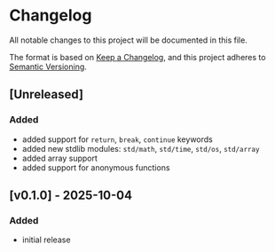 # Changelog

All notable changes to this project will be documented in this file.

The format is based on [Keep a Changelog](https://keepachangelog.com/en/1.0.0/),
and this project adheres to [Semantic Versioning](https://semver.org/spec/v2.0.0.html).

## [Unreleased]

### Added

- added support for `return`, `break`, `continue` keywords
- added new stdlib modules: `std/math`, `std/time`, `std/os`, `std/array`
- added array support
- added support for anonymous functions

## [v0.1.0] - 2025-10-04

### Added

- initial release
